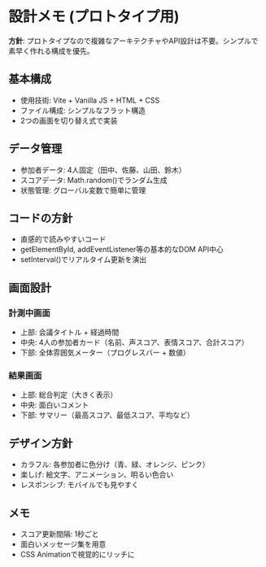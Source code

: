 # 設計メモ (プロトタイプ用)

**方針**: プロトタイプなので複雑なアーキテクチャやAPI設計は不要。シンプルで素早く作れる構成を優先。

## 基本構成
- 使用技術: Vite + Vanilla JS + HTML + CSS
- ファイル構成: シンプルなフラット構造
- 2つの画面を切り替え式で実装

## データ管理
- 参加者データ: 4人固定（田中、佐藤、山田、鈴木）
- スコアデータ: Math.random()でランダム生成
- 状態管理: グローバル変数で簡単に管理

## コードの方針
- 直感的で読みやすいコード
- getElementById, addEventListener等の基本的なDOM API中心
- setInterval()でリアルタイム更新を演出

## 画面設計
### 計測中画面
- 上部: 会議タイトル + 経過時間
- 中央: 4人の参加者カード（名前、声スコア、表情スコア、合計スコア）
- 下部: 全体雰囲気メーター（プログレスバー + 数値）

### 結果画面  
- 上部: 総合判定（大きく表示）
- 中央: 面白いコメント
- 下部: サマリー（最高スコア、最低スコア、平均など）

## デザイン方針
- カラフル: 各参加者に色分け（青、緑、オレンジ、ピンク）
- 楽しげ: 絵文字、アニメーション、明るい色合い
- レスポンシブ: モバイルでも見やすく

## メモ
- スコア更新間隔: 1秒ごと
- 面白いメッセージ集を用意
- CSS Animationで視覚的にリッチに